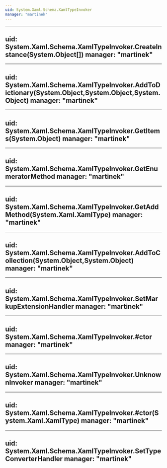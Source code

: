 ```yaml
---
uid: System.Xaml.Schema.XamlTypeInvoker
manager: "martinek"
---
```


---
uid: System.Xaml.Schema.XamlTypeInvoker.CreateInstance(System.Object[])
manager: "martinek"
---

---
uid: System.Xaml.Schema.XamlTypeInvoker.AddToDictionary(System.Object,System.Object,System.Object)
manager: "martinek"
---

---
uid: System.Xaml.Schema.XamlTypeInvoker.GetItems(System.Object)
manager: "martinek"
---

---
uid: System.Xaml.Schema.XamlTypeInvoker.GetEnumeratorMethod
manager: "martinek"
---

---
uid: System.Xaml.Schema.XamlTypeInvoker.GetAddMethod(System.Xaml.XamlType)
manager: "martinek"
---

---
uid: System.Xaml.Schema.XamlTypeInvoker.AddToCollection(System.Object,System.Object)
manager: "martinek"
---

---
uid: System.Xaml.Schema.XamlTypeInvoker.SetMarkupExtensionHandler
manager: "martinek"
---

---
uid: System.Xaml.Schema.XamlTypeInvoker.#ctor
manager: "martinek"
---

---
uid: System.Xaml.Schema.XamlTypeInvoker.UnknownInvoker
manager: "martinek"
---

---
uid: System.Xaml.Schema.XamlTypeInvoker.#ctor(System.Xaml.XamlType)
manager: "martinek"
---

---
uid: System.Xaml.Schema.XamlTypeInvoker.SetTypeConverterHandler
manager: "martinek"
---
